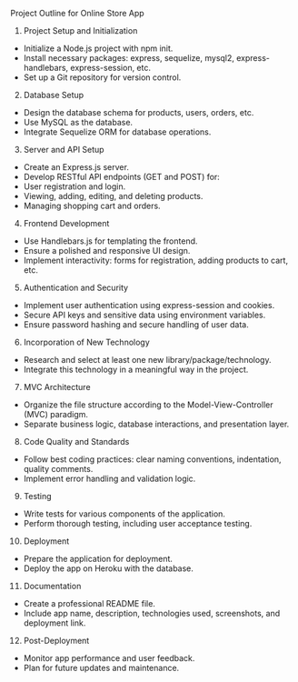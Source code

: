 Project Outline for Online Store App
1. Project Setup and Initialization
- Initialize a Node.js project with npm init.
- Install necessary packages: express, sequelize, mysql2, express-handlebars, express-session, etc.
- Set up a Git repository for version control.
2. Database Setup
- Design the database schema for products, users, orders, etc.
- Use MySQL as the database.
- Integrate Sequelize ORM for database operations.
3. Server and API Setup
- Create an Express.js server.
- Develop RESTful API endpoints (GET and POST) for:
- User registration and login.
- Viewing, adding, editing, and deleting products.
- Managing shopping cart and orders.
4. Frontend Development
- Use Handlebars.js for templating the frontend.
- Ensure a polished and responsive UI design.
- Implement interactivity: forms for registration, adding products to cart, etc.
5. Authentication and Security
- Implement user authentication using express-session and cookies.
- Secure API keys and sensitive data using environment variables.
- Ensure password hashing and secure handling of user data.
6. Incorporation of New Technology
- Research and select at least one new library/package/technology.
- Integrate this technology in a meaningful way in the project.
7. MVC Architecture
- Organize the file structure according to the Model-View-Controller (MVC) paradigm.
- Separate business logic, database interactions, and presentation layer.
8. Code Quality and Standards
- Follow best coding practices: clear naming conventions, indentation, quality comments.
- Implement error handling and validation logic.
9. Testing
- Write tests for various components of the application.
- Perform thorough testing, including user acceptance testing.
10. Deployment
- Prepare the application for deployment.
- Deploy the app on Heroku with the database.
11. Documentation
- Create a professional README file.
- Include app name, description, technologies used, screenshots, and deployment link.
12. Post-Deployment
- Monitor app performance and user feedback.
- Plan for future updates and maintenance.